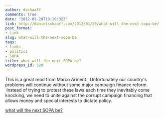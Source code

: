 ```yaml
---
author: dschaaff
comments: true
date: "2012-01-20T19:19:32Z"
link: http://danielschaaff.com/2012/01/20/what-will-the-next-sopa-be/
post_format:
- Link
slug: what-will-the-next-sopa-be
tags:
- links
- politics
- SOPA
title: what will the next SOPA be?
wordpress_id: 320
---
```


This is a great read from Marco Arment.  Unfortunately our country's problems will continue without some major campaign finance reform.  Instead of trying to protest these laws each time they inevitably come knocking, we need to unite against the corrupt campaign financing that allows money and special interests to dictate policy.

  
[what will the next SOPA be?](http://www.marco.org/2012/01/20/the-next-sopa)
